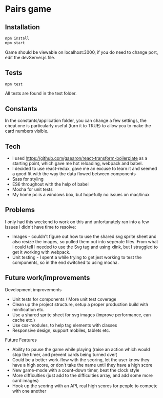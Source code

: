 # Pairs game

## Installation

```bash
npm install
npm start
```

Game should be viewable on localhost:3000, if you do need to change port, edit the devServer.js file.


## Tests

```bash
npm test
```

All tests are found in the test folder.

## Constants

In the constants/application folder, you can change a few settings, the cheat one is particularly useful (turn it to TRUE) to allow you to make the card numbers visible.

## Tech

* I used https://github.com/gaearon/react-transform-boilerplate as a starting point, which gave me hot reloading, webpack and babel.
* I decided to use react-redux, gave me an excuse to learn it and seemed a good fit with the way the data flowed between components
* Sass for styling
* ES6 throughout with the help of babel
* Mocha for unit tests
* My home pc is a windows box, but hopefully no issues on mac/linux

## Problems

I only had this weekend to work on this and unfortunately ran into a few issues I didn't have time to resolve:

* Images - couldn't figure out how to use the shared svg sprite sheet and also resize the images, so pulled them out into seperate files. From what I could tell I needed to use the Svg tag and using xlink, but I struggled to get it working with webpack.
* Unit testing - I spent a while trying to get jest working to test the components, so in the end switched to using mocha.

## Future work/improvements

Development improvements
* Unit tests for components / More unit test coverage
* Clean up the project structure, setup a proper production build with minification etc.
* Use a shared sprite sheet for svg images (improve performance, can cache etc.)
* Use css-modules, to help tag elements with classes
* Responsive design, support mobiles, tablets etc.

Future Features
* Ability to pause the game while playing (raise an action which would stop the timer, and prevent cards being turned over)
* Could be a better work-flow with the scoring, let the user know they have a high score, or don't take the name until they have a high score
* New game-mode with a count-down timer, beat the clock style
* More difficulties (just add to the difficulties array, and add some more card images)
* Hook up the scoring with an API, real high scores for people to compete with one another